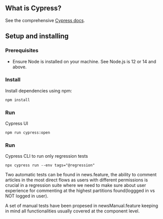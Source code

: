 ## What is Cypress?
See the comprehensive [Cypress docs](https://docs.cypress.io/guides/overview/why-cypress.html#).

## Setup and installing
### Prerequisites
- Ensure Node is installed on your machine. See Node.js is 12 or 14 and above.
    
### Install
Install dependencies using npm:

    npm install

### Run
Cypress UI

    npm run cypress:open 

### Run
Cypress CLI to run only regression tests

    npx cypress run --env tags="@regression" 

Two automatic tests can be found in news.feature, the ability to comment articles in the most direct flows as users with different permissions is crucial in a regression suite where we need to make sure about user experience for commenting at the highest partitions found(loggged in vs NOT logged in user).

A set of manual tests have been propesed in newsManual.feature keeping in mind all functionalities usually covered at the component level.






